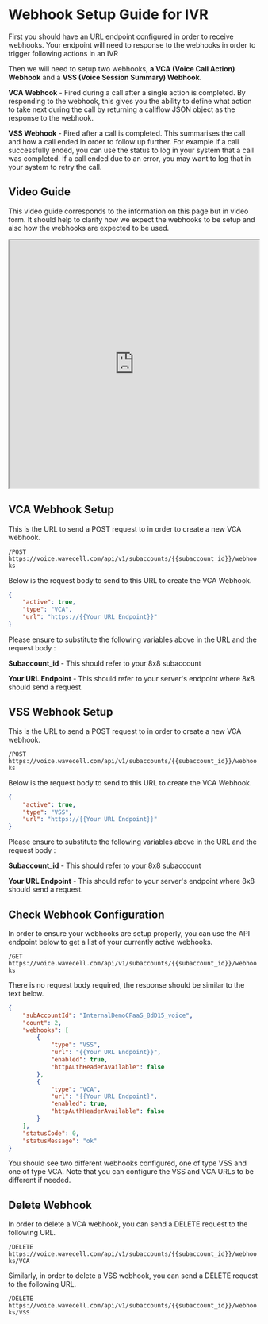 # Webhook Setup Guide for IVR

First you should have an URL endpoint configured in order to receive webhooks. Your endpoint will need to response to the webhooks in order to trigger following actions in an IVR

Then we will need to setup two webhooks, **a VCA (Voice Call Action) Webhook** and a **VSS (Voice Session Summary) Webhook.**

**VCA Webhook** - Fired during a call after a single action is completed. By responding to the webhook, this gives you the ability to define what action to take next during the call by returning a callflow JSON object as the response to the webhook.

**VSS Webhook** - Fired after a call is completed. This summarises the call and how a call ended in order to follow up further. For example if a call successfully ended, you can use the status to log in your system that a call was completed. If a call ended due to an error, you may want to log that in your system to retry the call.

## Video Guide

This video guide corresponds to the information on this page but in video form. It should help to clarify how we expect the webhooks to be setup and also how the webhooks are expected to be used.

<iframe
  src="https://www.youtube.com/embed/aYERSDzKpCs?si=sIoBSy3BR2tqN1_l"
  height="500px"
  width="100%"
  allow="picture-in-picture; web-share"
  allowFullScreen>
</iframe>

## VCA Webhook Setup

This is the URL to send a POST request to in order to create a new VCA webhook.

`/POST https://voice.wavecell.com/api/v1/subaccounts/{{subaccount_id}}/webhooks`

Below is the request body to send to this URL to create the VCA Webhook.

```json
{
    "active": true,
    "type": "VCA",
    "url": "https://{{Your URL Endpoint}}"
}

```

Please ensure to substitute the following variables above in the URL and the request body :

**Subaccount\_id** - This should refer to your 8x8 subaccount

**Your URL Endpoint** - This should refer to your server's endpoint where 8x8 should send a request.

## VSS Webhook Setup

This is the URL to send a POST request to in order to create a new VCA webhook.

`/POST https://voice.wavecell.com/api/v1/subaccounts/{{subaccount_id}}/webhooks`

Below is the request body to send to this URL to create the VCA Webhook.

```json
{
    "active": true,
    "type": "VSS",
    "url": "https://{{Your URL Endpoint}}"
}

```

Please ensure to substitute the following variables above in the URL and the request body :

**Subaccount\_id** - This should refer to your 8x8 subaccount

**Your URL Endpoint** - This should refer to your server's endpoint where 8x8 should send a request.

## Check Webhook Configuration

In order to ensure your webhooks are setup properly, you can use the API endpoint below to get a list of your currently active webhooks.

`/GET https://voice.wavecell.com/api/v1/subaccounts/{{subaccount_id}}/webhooks`

There is no request body required, the response should be similar to the text below.

```json
{
    "subAccountId": "InternalDemoCPaaS_8dD15_voice",
    "count": 2,
    "webhooks": [
        {
            "type": "VSS",
            "url": "{{Your URL Endpoint}}",
            "enabled": true,
            "httpAuthHeaderAvailable": false
        },
        {
            "type": "VCA",
            "url": "{{Your URL Endpoint}",
            "enabled": true,
            "httpAuthHeaderAvailable": false
        }
    ],
    "statusCode": 0,
    "statusMessage": "ok"
}

```

You should see two different webhooks configured, one of type VSS and one of type VCA. Note that you can configure the VSS and VCA URLs to be different if needed.

## Delete Webhook

In order to delete a VCA webhook, you can send a DELETE request to the following URL.

`/DELETE https://voice.wavecell.com/api/v1/subaccounts/{{subaccount_id}}/webhooks/VCA`

Similarly, in order to delete a VSS webhook, you can send a DELETE request to the following URL.

`/DELETE https://voice.wavecell.com/api/v1/subaccounts/{{subaccount_id}}/webhooks/VSS`
